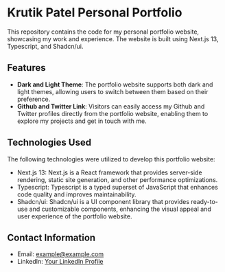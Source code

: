 # Krutik Patel Personal Portfolio

This repository contains the code for my personal portfolio website, showcasing my work and experience. The website is built using Next.js 13, Typescript, and Shadcn/ui.

## Features

- **Dark and Light Theme**: The portfolio website supports both dark and light themes, allowing users to switch between them based on their preference.
- **Github and Twitter Link**: Visitors can easily access my Github and Twitter profiles directly from the portfolio website, enabling them to explore my projects and get in touch with me.

## Technologies Used

The following technologies were utilized to develop this portfolio website:

- Next.js 13: Next.js is a React framework that provides server-side rendering, static site generation, and other performance optimizations.
- Typescript: Typescript is a typed superset of JavaScript that enhances code quality and improves maintainability.
- Shadcn/ui: Shadcn/ui is a UI component library that provides ready-to-use and customizable components, enhancing the visual appeal and user experience of the portfolio website.

## Contact Information

- Email: [example@example.com](mailto:krutikpatel.patel@gmail.com)
- LinkedIn: [Your LinkedIn Profile](https://www.linkedin.com/in/krutik460/)
